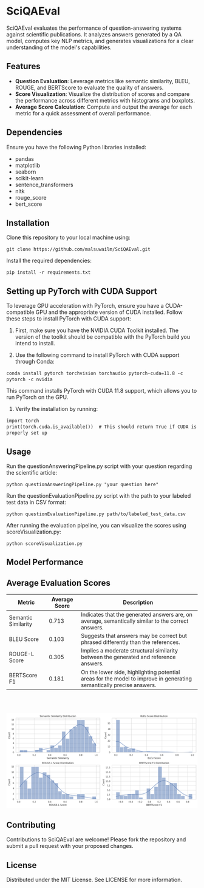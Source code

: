 # SciQAEval

SciQAEval evaluates the performance of question-answering systems against scientific publications. It analyzes answers generated by a QA model, computes key NLP metrics, and generates visualizations for a clear understanding of the model's capabilities.

## Features

- **Question Evaluation**: Leverage metrics like semantic similarity, BLEU, ROUGE, and BERTScore to evaluate the quality of answers.
- **Score Visualization**: Visualize the distribution of scores and compare the performance across different metrics with histograms and boxplots.
- **Average Score Calculation**: Compute and output the average for each metric for a quick assessment of overall performance.

## Dependencies

Ensure you have the following Python libraries installed:

- pandas
- matplotlib
- seaborn
- scikit-learn
- sentence_transformers
- nltk
- rouge_score
- bert_score

## Installation

Clone this repository to your local machine using:

```
git clone https://github.com/malsuwailm/SciQAEval.git
```

Install the required dependencies:

```
pip install -r requirements.txt
```

## Setting up PyTorch with CUDA Support

To leverage GPU acceleration with PyTorch, ensure you have a CUDA-compatible GPU and the appropriate version of CUDA installed. Follow these steps to install PyTorch with CUDA support:

1. First, make sure you have the NVIDIA CUDA Toolkit installed. The version of the toolkit should be compatible with the PyTorch build you intend to install.

2. Use the following command to install PyTorch with CUDA support through Conda:

```
conda install pytorch torchvision torchaudio pytorch-cuda=11.8 -c pytorch -c nvidia
```

This command installs PyTorch with CUDA 11.8 support, which allows you to run PyTorch on the GPU.

1. Verify the installation by running:

```
import torch
print(torch.cuda.is_available())  # This should return True if CUDA is properly set up
```

## Usage

Run the questionAnsweringPipeline.py script with your question regarding the scientific article:

```
python questionAnsweringPipeline.py "your question here"
```

Run the questionEvaluationPipeline.py script with the path to your labeled test data in CSV format:

```
python questionEvaluationPipeline.py path/to/labeled_test_data.csv
```

After running the evaluation pipeline, you can visualize the scores using scoreVisualization.py:

```
python scoreVisualization.py
```

## Model Performance

## Average Evaluation Scores

| Metric                    | Average Score | Description |
|---------------------------|---------------|-------------|
| Semantic Similarity       | 0.713         | Indicates that the generated answers are, on average, semantically similar to the correct answers. |
| BLEU Score                | 0.103         | Suggests that answers may be correct but phrased differently than the references. |
| ROUGE-L Score             | 0.305         | Implies a moderate structural similarity between the generated and reference answers. |
| BERTScore F1              | 0.181         | On the lower side, highlighting potential areas for the model to improve in generating semantically precise answers. |

\
&nbsp;

![Histograms](https://github.com/malsuwailm/SciQAEval/blob/main/visualizations/bars.png)


## Contributing

Contributions to SciQAEval are welcome! Please fork the repository and submit a pull request with your proposed changes.

## License

Distributed under the MIT License. See LICENSE for more information.

